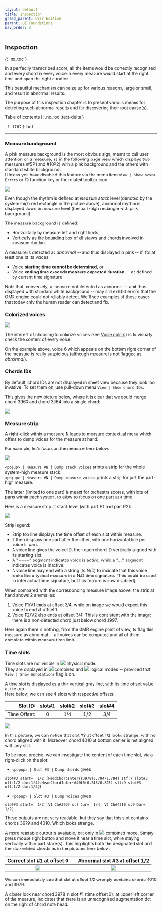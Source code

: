```yaml
---
layout: default
title: Inspection
grand_parent: User Edition
parent: UI Foundations
nav_order: 3
---
```


## Inspection
{: .no_toc }

In a perfectly transcribed score, all the items would be correctly recognized
and every chord in every voice in every measure would start at the right time and span the
right duration.

This beautiful mechanism can seize up for various reasons, large or small, and result in
abnormal results.

The purpose of this inspection chapter is to present various means for detecting such abnormal
results and for discovering their root cause(s).

Table of contents
{: .no_toc .text-delta }

1. TOC
{:toc}

---
### Measure background

A pink measure background is the most obvious sign, meant to call user attention on a measure,
as in the following page view which displays two measures (#5P1 and #10P2) with a pink
background and the others with standard white background:  
[Unless you have disabled this feature via the menu item `View | Show score Errors`
or `F9` function  key or the related toolbar icon]

![](../assets/images/pink_measures.png)

Even though the rhythm is defined at _measure stack_ level
(denoted by the system-high red rectangle in the picture above),
abnormal rhythm is displayed down to _measure_ level
(the part-high rectangle with pink background).

The measure background is defined:
- Horizontally by measure left and right limits,
- Vertically as the bounding box of all staves and chords involved in measure rhythm.

A measure is detected as _abnormal_ -- and thus displayed in pink -- if, for at least one of its
voices:
- Voice **starting time cannot be determined**, or
- Voice **ending time exceeds measure expected duration**
   -- as defined by current time signature

Note that, conversely, a measure not detected as abnormal
-- and thus displayed with standard white background --
may still exhibit errors that the OMR engine could not reliably detect.
We'll see examples of these cases that today only the human reader can detect and fix.

### Colorized voices

![](../assets/images/voice_color_check.png)

The interest of choosing to colorize voices
(see [Voice colors](../main/voice_colors.md#voice-colors))
is to visually check the content of every voice.

On the example above, voice 6 which appears on the bottom right corner of the
measure is really suspicious (although measure is not flagged as _abnormal_).

### Chords IDs

By default, chord IDs are not displayed in sheet view because they look too invasive.
To set them on, use pull-down menu `View | Show chord IDs`.

This gives the new picture below, where it is clear that we could merge chord 3963 and chord 3964
into a single chord:

![](../assets/images/voice_color_check_ids.png)

### Measure strip

A right-click within a measure N leads to measure contextual menu which offers to dump voices
for the measure at hand.  

For example, let's focus on the measure here below:

![](../assets/images/chord_id_check.png)

`<popup> | Measure #N | Dump stack voices` prints a strip for the whole system-high measure stack.  
`<popup> | Measure #N | Dump measure voices` prints a strip for just the part-high measure.

The latter (limited to one part) is meant for orchestra scores, with lots of parts within each
system, to allow to focus on one part at a time.

Here is a measure strip at stack level (with part P1 and part P2):

![](../assets/images/strip_check.png)

Strip legend:
- Strip top line displays the time offset of each slot within measure.
- It then displays one part after the other, with one horizontal line per voice in part.
- A voice line gives the voice ID, then each chord ID vertically aligned with its starting slot.
- A "====" segment indicates voice is active, while a "...." segment indicates voice is inactive.
- A voice line may end with a string (ts:N/D) to indicate that this voice looks like a typical
   measure in a N/D time signature.
   [This could be used to infer actual time signature, but this feature is now disabled].

When compared with the corresponding measure image above, the strip at hand shows 2 anomalies:
1. Voice P1/V1 ends at offset 3/4, while on image we would expect this voice to end at offset 1.
2. Voice P2/V2 also ends at offset 3/4.
   This is consistent with the image: there is a non-detected chord just below chord 3997.

Here again there is nothing, from the OMR engine point of view, to flag this measure as abnormal
-- all voices can be computed and all of them complete within measure time limit.

### Time slots

Time slots are not visible in ![](../assets/images/ModePhysical.png) physical mode.   
They are displayed in ![](../assets/images/ModeCombined.png) combined and
![](../assets/images/ModeLogical.png) logical modes
-- provided that `View | Show Annotations` flag is on.

A time slot is displayed as a thin vertical gray line, with its time offset value at the top.   
Here below, we can see 4 slots with respective offsets:

| Slot ID:| slot#1 | slot#2 | slot#3 | slot#4 |
|  ---:   | :---:  | :---:  | :---:  | :---:  |
| Time Offset: | 0 | 1/4 | 1/2 | 3/4 |

![](../assets/images/slot_check.png)

In this picture, we can notice that slot #3 at offset 1/2 looks strange,
with no chord aligned with it.
Moreover, chord 4010 at bottom center is not aligned with any slot.

To be more precise, we can investigate the content of each time slot, via a right-click on the slot:
- `<popup> | Slot #3 | Dump chords` gives   
```
slot#3 start=  1/2 [HeadChordInter{#3979(0.794/0.794) stf:7 slot#3 off:1/2 dur:1/4},HeadChordInter{#4010(0.815/0.815) stf:9 slot#3 off:1/2 dur:1/2}]
```
- `<popup> | Slot #3 | Dump voices` gives   
```
slot#3 start=  1/2 [V1 Ch#3979 s:7 Dur=  1/4, V5 Ch#4010 s:9 Dur=  1/2]
```

These outputs are not very readable, but they say that this slot contains chords 3979 and 4010.
Which looks strange.

A more readable output is available, but only in ![](../assets/images/ModeCombined.png)
combined mode.
Simply press mouse right button and move it near a time slot,
while staying vertically within part stave(s).
This highlights both the designated slot and the slot-related chords as in the pictures here below:

| Correct slot #1 at offset 0 | | Abnormal slot #3 at offset 1/2 |
| :---: | --- | :---: |
|![](../assets/images/slot_content_check.png)| |![](../assets/images/slot_content_error.png)|

We can immediately see that slot at offset 1/2 wrongly contains chords 4010 and 3979.

A closer look near chord 3978 in slot #1 (time offset 0), at upper left corner of the measure,
indicates that there is an unrecognized augmentation dot on the right of chord note head.
